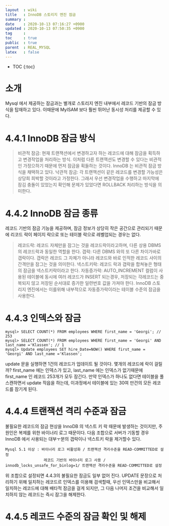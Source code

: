 ```yaml
---
layout  : wiki
title   : InnoDB 스토리지 엔진 잠금
summary : 
date    : 2020-10-13 07:16:27 +0900
updated : 2020-10-13 07:50:35 +0900
tag     : 
toc     : true
public  : true
parent  : REAL_MYSQL
latex   : false
---
```

* TOC
{:toc}

# 소개 
  Mysql 에서 제공하는 잠금과는 별개로 스토리지 엔진 내부에서 레코드 기반의 잠금 방식을 탑재하고 있다. 이때문에 MyISAM 보다 훨씬 뛰어난 동시성 처리를 제공할 수 있다. 
  
# 4.4.1 InnoDB 잠금 방식 
  >비관적 잠금: 현재 트랜잭션에서 변경하고자 하는 레코드에 대해 잠금을 획득하고 변경작업을 처리하는 방식. 이처럼 다른 트랜잭션도 변경할 수 있다는 비관적인 가정으하기 때문에 먼저 잠금을 획들하는 것이다. InnoDB 는 비관적 잠금 방식을 채택하고 있다.
  >낙관적 잠금: 각 트랜잭션이 같은 레코드를 변경할 가능성은 상당희 희박할 것이라고 가정한다. 그래서 우선 변경작업을 수행하고 마지막에 잠김 충돌이 있었는지 확인해 문제가 있었다면 ROLLBACK 처리하는 방식을 의미한다.
  
# 4.4.2 InnoDB 잠금 종류 
  레코드 기반의 잠금 기능을 제공하며, 잠금 정보가 상당히 작은 공간으로 관리되기 때문에 리코드 락이 페이지 락으로 또는 테이블 락으로 레벨업되는 경우는 없다.
  >레코드락: 레코드 자체만을 잠그는 것을 레코드락이라고하며, 다른 상용 DBMS 의 레코드락과 동일한 역할을 한다.
  >갭락: 다른 DBMS 와의 또 다른 차이가바로 갭락이다. 갭락은 레코드 그 자체가 아니라 레코드와 바로 인적한 레코드 사이의 간격만을 잠그는 것을 의미한다.
  >넥스트키락: 레코드 락과 갭락을 합쳐놓은 형태의 잠금을 넥스트키락이라고 한다.
  >자동증가락: AUTO_INCREMENT 컬럼이 사용된 테이블에 동시에 여러 레코드가 INSERT 되는경우, 저장되는 각레코드는 중복되지 않고 저장된 순서대로 증가한 일련번호 값을 가져야 한다. InnoDB 스토리지 엔진에서는 이를위해 내부적으로 자동증가락이라는 테이블 수준의 잠금을 사용한다.
  
# 4.4.3 인덱스와 잠금 
  
  ```
  mysql> SELECT COUNT(*) FROM employees WHERE first_name = 'Georgi'; // 253
  mysql> SELECT COUNT(*) FROM employees WHERE first_name = 'Georgi' AND last_name ='Klassen'; // 1
  mysql> Update employees SET hire_Date=NOW() WHERE first_name = 'Georgi' AND last_name ='Klassen';
  ```
  update 문을 실행하면 1건의 레코드가 업데이트 될 것이다. 몇개의 레코드에 락이 걸릴까?
  first_name 에는 인덱스가 있고, last_name 에는 인덱스가 없기때문에 first_name 인 레코드 253개가 모두 잠긴다. 만약 인덱스가 하나도 없다면 테이블을 풀 스캔하면서 update 작읍을 하는데, 이과정에서 테이블에 있는 30여 만건의 모든 레코드를 잠기게 된다.
  
# 4.4.4 트랜잭션 격리 수준과 잠금 
  불필요한 레코드의 잠금 현상을 InnoDB 의 넥스트 키 락 때문에 발생하는 것이지만, 주원인은 복제를 위한 바이너리 로그 때문이다. 다음 조합으로 서버가 기동할 경우 InnoDB 에서 사용되는 대부ㅜ분의 갭락이나 넥스트키 락을 제거할수 있다.
  ```
  Mysql 5.1 이상 : 바이너리 로그 비활성화 / 트랜잭션 격리수준을 READ-COMMITTED로 설정
                   레코드 기반의 바이너리 로그 사용 / innodb_locks_unsafe_for_binlog=1/ 트랜잭션 격리수준을 READ-COMMITTED로 설정
  ```
  
  위 조합으로 설정되면 4.4.3의 불필요한 잠금도 일부 없어 진다. UPDATE 문장으로 처리하기 위해 일치하는 레코드르 인덱스를 이용해 검색할때, 우선 인덱스만을 비교해서 일치하는 레코드에 대해 배타적 잠금을 걸게 되지만, 그 다음 나머지 조건을 비교해서 일치하지 않는 레코드는 즉시 잠그을 해제한다.
  
# 4.4.5 레코드 수준의 잠금 확인 및 해제 
  
